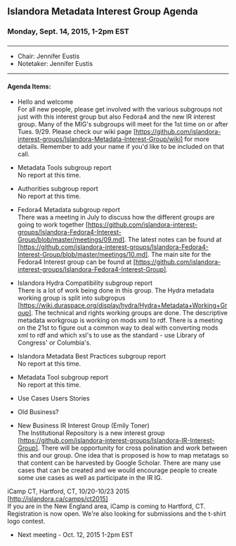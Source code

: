 ## Islandora Metadata Interest Group Agenda
### Monday, Sept. 14, 2015, 1-2pm EST
### 
---
* Chair: Jennifer Eustis  
* Notetaker: Jennifer Eustis

---

#### Agenda Items:
* Hello and welcome  
For all new people, please get involved with the various subgroups not just with this interest group but also Fedora4 and the new IR interest group. Many of the MIG's subgroups will meet for the 1st time on or after Tues. 9/29. Please check our wiki page [https://github.com/islandora-interest-groups/Islandora-Metadata-Interest-Group/wiki] for more details. Remember to add your name if you'd like to be included on that call.

* Metadata Tools subgroup report  
No report at this time.

* Authorities subgroup report  
No report at this time.

* Fedora4 Metadata subgroup report  
There was a meeting in July to discuss how the different groups are going to work together [https://github.com/islandora-interest-groups/Islandora-Fedora4-Interest-Group/blob/master/meetings/09.md]. The latest notes can be found at [https://github.com/islandora-interest-groups/Islandora-Fedora4-Interest-Group/blob/master/meetings/10.md]. The main site for the Fedora4 Interest group can be found at [https://github.com/islandora-interest-groups/Islandora-Fedora4-Interest-Group].

* Islandora Hydra Compatibility subgroup report  
There is a lot of work being done in this group. The Hydra metadata working group is split into subgropus [https://wiki.duraspace.org/display/hydra/Hydra+Metadata+Working+Group]. The technical and rights working groups are done. The descriptive metadata workgroup is working on mods xml to rdf. There is a meeting on the 21st to figure out a common way to deal with converting mods xml to rdf and which xsl's to use as the standard - use Library of Congress' or Columbia's. 

* Islandora Metadata Best Practices subgroup report  
No report at this time.

* Metadata Tool subgroup report  
No report at this time. 

* Use Cases Users Stories
* Old Business?
* New Business
IR Interest Group (Emily Toner)  
The Institutional Repository is a new interest group [https://github.com/islandora-interest-groups/Islandora-IR-Interest-Group]. There will be opportunity for cross polination and work between this and our group. One idea that is proposed is how to map metatags so that content can be harvested by Google Scholar. There are many use cases that can be created and we would encourage people to create some use cases as well as participate in the IR IG.

iCamp CT, Hartford, CT, 10/20-10/23 2015 [http://islandora.ca/camps/ct2015]  
If you are in the New England area, iCamp is coming to Hartford, CT. Registration is now open. We're also looking for submissions and the t-shirt logo contest.
* Next meeting - Oct. 12, 2015 1-2pm EST
